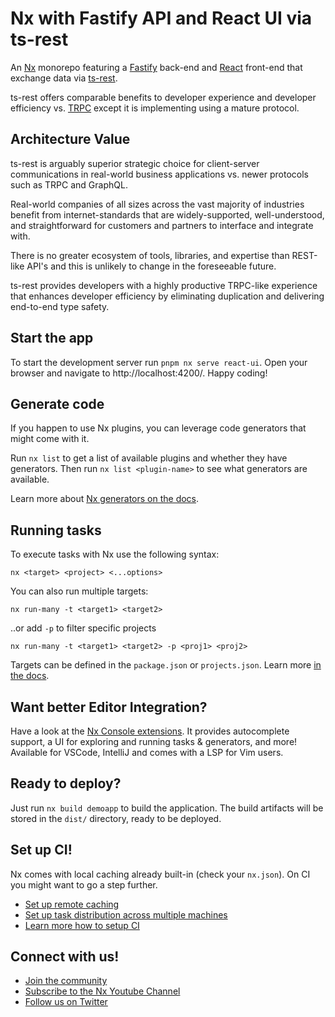 # Nx with Fastify API and React UI via ts-rest

An [Nx](https://nx.dev) monorepo featuring a [Fastify](https://fastify.dev/) back-end and [React](https://react.dev/) front-end that exchange data via [ts-rest](https://ts-rest.com/).

ts-rest offers comparable benefits to developer experience and developer efficiency vs. [TRPC](https://trpc.io/) except it is implementing using a mature protocol.

## Architecture Value

ts-rest is arguably superior strategic choice for client-server communications in real-world business applications vs. newer protocols such as TRPC and GraphQL.

Real-world companies of all sizes across the vast majority of industries benefit from internet-standards that are widely-supported, well-understood, and straightforward for customers and partners to interface and integrate with.

There is no greater ecosystem of tools, libraries, and expertise than REST-like API's and this is unlikely to change in the foreseeable future.

ts-rest provides developers with a highly productive TRPC-like experience that enhances developer efficiency by eliminating duplication and delivering end-to-end type safety.

## Start the app

To start the development server run `pnpm nx serve react-ui`. Open your browser and navigate to http://localhost:4200/. Happy coding!

## Generate code

If you happen to use Nx plugins, you can leverage code generators that might come with it.

Run `nx list` to get a list of available plugins and whether they have generators. Then run `nx list <plugin-name>` to see what generators are available.

Learn more about [Nx generators on the docs](https://nx.dev/plugin-features/use-code-generators).

## Running tasks

To execute tasks with Nx use the following syntax:

```
nx <target> <project> <...options>
```

You can also run multiple targets:

```
nx run-many -t <target1> <target2>
```

..or add `-p` to filter specific projects

```
nx run-many -t <target1> <target2> -p <proj1> <proj2>
```

Targets can be defined in the `package.json` or `projects.json`. Learn more [in the docs](https://nx.dev/core-features/run-tasks).

## Want better Editor Integration?

Have a look at the [Nx Console extensions](https://nx.dev/nx-console). It provides autocomplete support, a UI for exploring and running tasks & generators, and more! Available for VSCode, IntelliJ and comes with a LSP for Vim users.

## Ready to deploy?

Just run `nx build demoapp` to build the application. The build artifacts will be stored in the `dist/` directory, ready to be deployed.

## Set up CI!

Nx comes with local caching already built-in (check your `nx.json`). On CI you might want to go a step further.

- [Set up remote caching](https://nx.dev/core-features/share-your-cache)
- [Set up task distribution across multiple machines](https://nx.dev/core-features/distribute-task-execution)
- [Learn more how to setup CI](https://nx.dev/recipes/ci)

## Connect with us!

- [Join the community](https://nx.dev/community)
- [Subscribe to the Nx Youtube Channel](https://www.youtube.com/@nxdevtools)
- [Follow us on Twitter](https://twitter.com/nxdevtools)
